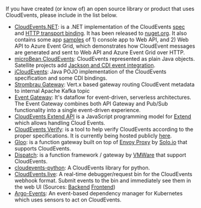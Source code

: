 If you have created (or know of) an open source library or product that
uses CloudEvents, please include in the list below.

* [CloudEvents.NET](https://github.com/aliencube/CloudEvents.NET): is a .NET
  implementation of the CloudEvents [spec](../spec.md) and
  [HTTP transport binding](../http-transport-binding.md). It has been released to
  [nuget.org](https://www.nuget.org/packages?q=Aliencube.CloudEventsNet).
  It also contains some app
  [samples](https://github.com/aliencube/CloudEvents.NET/tree/master/sample)
  of 1) console app to Web API, and 2) Web API to Azure Event Grid, which
  demonstrates how CloudEvent messages are generated and sent to Web API and
  Azure Event Grid over HTTP.
* [microBean CloudEvents](https://microbean.github.io/microbean-cloudevents/):
  CloudEvents represented as plain Java objects. Satellite projects add
  [Jackson and CDI event integration](https://microbean.github.io/microbean-cloudevents-jackson-cdi).
* [jCloudEvents](https://github.com/project-streamzi/jcloudevents):
  Java POJO implementation of the CloudEvents specification and some CDI bindings.
* [Strombrau Gateway](https://github.com/project-streamzi/event-gateway):
  Vert.x based gateway routing CloudEvent metadata to internal Apache Kafka topic
* [Event Gateway](https://github.com/serverless/event-gateway):
  It's dataflow for event-driven, serverless architectures. The Event Gateway combines both API Gateway and Pub/Sub functionality into a single event-driven experience.
* [CloudEvents Extend API](https://github.com/goextend/cloudevents-extend-api) is a JavaScript programming model for [Extend](https://goextend.io) which allows handling Cloud Events.
* [CloudEvents Verify](https://github.com/btbd/CEVerify):
  is a tool to help verify CloudEvents according to the proper specifications. It is currently being hosted publicly [here](http://soaphub.org/ceverify).
* [Gloo](https://github.com/solo-io/gloo):
  is a function gateway built on top of [Envoy Proxy](https://envoyproxy.io/) by [Solo.io](https://www.solo.io/) that supports CloudEvents.
* [Dispatch](https://github.com/vmware/dispatch):
  is a function framework / gateway by [VMWare](https://vmware.github.io/dispatch/) that support CloudEvents.
* [cloudevents-python](https://github.com/williamhogman/cloudevents-python): A CloudEvents library for python.
* [CloudEvents.live](https://cloudevents.live/): A real-time debugger/request bin for the CloudEvents webhook format. Submit events to the bin and immediately see them in the web UI (Sources: [Backend](https://github.com/klira/cloudevents-bin) [Frontend](https://github.com/klira/cloudevents-debugger))
* [Argo-Events](https://github.com/argoproj/argo-events): An event-based dependency manager for Kubernetes which uses sensors to act on CloudEvents.